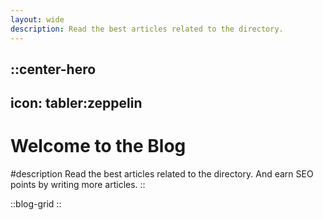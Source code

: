 ```yaml
---
layout: wide
description: Read the best articles related to the directory.
---
```


::center-hero
---
icon: tabler:zeppelin
---
# Welcome to the Blog

#description
Read the best articles related to the directory.
And earn SEO points by writing more articles.
::

::blog-grid
::
